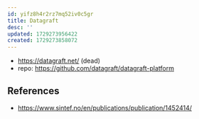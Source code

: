 ```yaml
---
id: yifz8h4r2rz7mq52iv0c5gr
title: Datagraft
desc: ''
updated: 1729273956422
created: 1729273858072
---
```


- https://datagraft.net/ (dead)
- repo: https://github.com/datagraft/datagraft-platform

## References

- https://www.sintef.no/en/publications/publication/1452414/